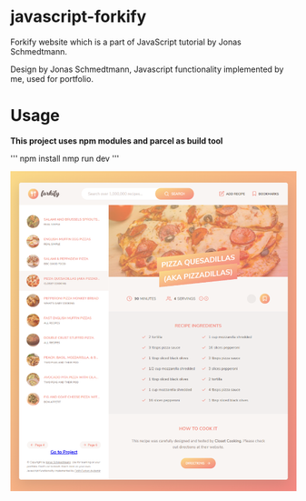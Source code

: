 # javascript-forkify

Forkify website which is a part of JavaScript tutorial by Jonas Schmedtmann.

Design by Jonas Schmedtmann, Javascript functionality implemented by me, used for portfolio.

# Usage

**This project uses npm modules and parcel as build tool**

''' 
npm install
nmp run dev
'''

![](https://github.com/fatihfurkanaydemir/javascript-forkify/blob/master/page.png)
